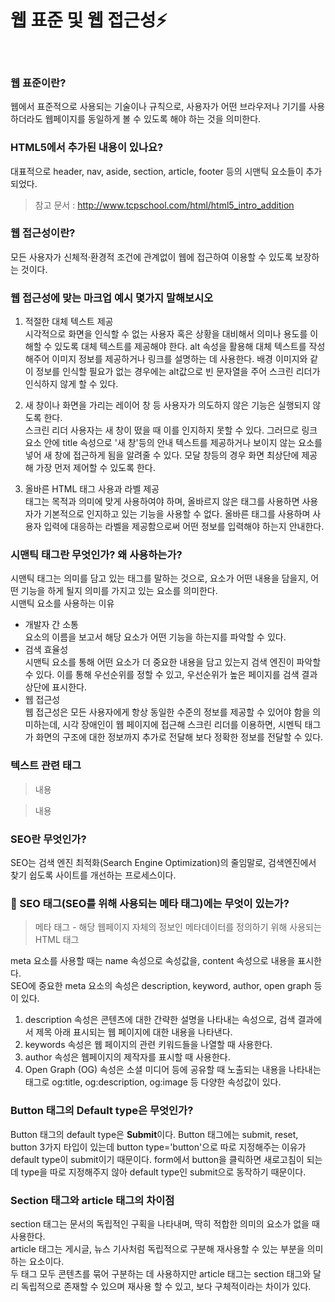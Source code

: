 # 웹 표준 및 웹 접근성⚡️

<br/>

### 웹 표준이란?

웹에서 표준적으로 사용되는 기술이나 규칙으로, 사용자가 어떤 브라우저나 기기를 사용하더라도 웹페이지를 동일하게 볼 수 있도록 해야 하는 것을 의미한다.

### HTML5에서 추가된 내용이 있나요?

대표적으로 header, nav, aside, section, article, footer 등의 시맨틱 요소들이 추가되었다.

> 참고 문서 : http://www.tcpschool.com/html/html5_intro_addition

### 웹 접근성이란?

모든 사용자가 신체적·환경적 조건에 관계없이 웹에 접근하여 이용할 수 있도록 보장하는 것이다.

### 웹 접근성에 맞는 마크업 예시 몇가지 말해보시오

1. 적절한 대체 텍스트 제공  
   시각적으로 화면을 인식할 수 없는 사용자 혹은 상황을 대비해서 의미나 용도를 이해할 수 있도록 대체 텍스트를 제공해야 한다. alt 속성을 활용해 대체 텍스트를 작성해주어 이미지 정보를 제공하거나 링크를 설명하는 데 사용한다. 배경 이미지와 같이 정보를 인식할 필요가 없는 경우에는 alt값으로 빈 문자열을 주어 스크린 리더가 인식하지 않게 할 수 있다.

2. 새 창이나 화면을 가리는 레이어 창 등 사용자가 의도하지 않은 기능은 실행되지 않도록 한다.  
   스크린 리더 사용자는 새 창이 떴을 때 이를 인지하지 못할 수 있다. 그러므로 링크 요소 안에 title 속성으로 '새 창'등의 안내 텍스트를 제공하거나 보이지 않는 요소를 넣어 새 창에 접근하게 됨을 알려줄 수 있다. 모달 창등의 경우 화면 최상단에 제공해 가장 먼저 제어할 수 있도록 한다.

3. 올바른 HTML 태그 사용과 라벨 제공  
   태그는 목적과 의미에 맞게 사용하여야 하며, 올바르지 않은 태그를 사용하면 사용자가 기본적으로 인지하고 있는 기능을 사용할 수 없다. 올바른 태그를 사용하며 사용자 입력에 대응하는 라벨을 제공함으로써 어떤 정보를 입력해야 하는지 안내한다.

### 시맨틱 태그란 무엇인가? 왜 사용하는가?

시맨틱 태그는 의미를 담고 있는 태그를 말하는 것으로, 요소가 어떤 내용을 담을지, 어떤 기능을 하게 될지 의미를 가지고 있는 요소를 의미한다.  
시맨틱 요소를 사용하는 이유

- 개발자 간 소통  
  요소의 이름을 보고서 해당 요소가 어떤 기능을 하는지를 파악할 수 있다.
- 검색 효율성  
  시맨틱 요소를 통해 어떤 요소가 더 중요한 내용을 담고 있는지 검색 엔진이 파악할 수 있다. 이를 통해 우선순위를 정할 수 있고, 우선순위가 높은 페이지를 검색 결과 상단에 표시한다.
- 웹 접근성  
  웹 접근성은 모든 사용자에게 항상 동일한 수준의 정보를 제공할 수 있어야 함을 의미하는데, 시각 장애인이 웹 페이지에 접근해 스크린 리더를 이용하면, 시멘틱 태그가 화면의 구조에 대한 정보까지 추가로 전달해 보다 정확한 정보를 전달할 수 있다.

### 텍스트 관련 태그

> 내용

> 내용

### SEO란 무엇인가?

SEO는 검색 엔진 최적화(Search Engine Optimization)의 줄임말로, 검색엔진에서 찾기 쉽도록 사이트를 개선하는 프로세스이다.

### 💫 SEO 태그(SEO를 위해 사용되는 메타 태그)에는 무엇이 있는가?

> 메타 태그 - 해당 웹페이지 자체의 정보인 메타데이터를 정의하기 위해 사용되는 HTML 태그

meta 요소를 사용할 때는 name 속성으로 속성값을, content 속성으로 내용을 표시한다.  
SEO에 중요한 meta 요소의 속성은 description, keyword, author, open graph 등이 있다.

1. description 속성은 콘텐츠에 대한 간략한 설명을 나타내는 속성으로, 검색 결과에서 제목 아래 표시되는 웹 페이지에 대한 내용을 나타낸다.
2. keywords 속성은 웹 페이지의 관련 키워드들을 나열할 때 사용한다.
3. author 속성은 웹페이지의 제작자를 표시할 때 사용한다.
4. Open Graph (OG) 속성은 소셜 미디어 등에 공유할 때 노출되는 내용을 나타내는 태그로 og:title, og:description, og:image 등 다양한 속성값이 있다.

### Button 태그의 Default type은 무엇인가?

Button 태그의 default type은 **Submit**이다.
Button 태그에는 submit, reset, button 3가지 타입이 있는데 button type='button'으로 따로 지정해주는 이유가 default type이 submit이기 때문이다. form에서 button을 클릭하면 새로고침이 되는데 type을 따로 지정해주지 않아 default type인 submit으로 동작하기 때문이다.

### Section 태그와 article 태그의 차이점

section 태그는 문서의 독립적인 구획을 나타내며, 딱히 적합한 의미의 요소가 없을 때 사용한다.  
article 태그는 게시글, 뉴스 기사처럼 독립적으로 구분해 재사용할 수 있는 부분을 의미하는 요소이다.  
두 태그 모두 콘텐츠를 묶어 구분하는 데 사용하지만 article 태그는 section 태그와 달리 독립적으로 존재할 수 있으며 재사용 할 수 있고, 보다 구체적이라는 차이가 있다.

